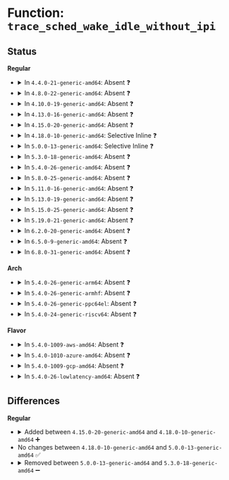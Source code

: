 # Function: <code>trace_sched_wake_idle_without_ipi</code>

## Status
<b>Regular</b>
<ul>
<li>
<details>
<summary>In <code>4.4.0-21-generic-amd64</code>: Absent ❓</summary>

```json
{
  "name": "trace_sched_wake_idle_without_ipi",
  "collision_type": "Unique Static",
  "inline_type": "Full",
  "funcs": [
    {
      "addr": 18446744071579542306,
      "name": "trace_sched_wake_idle_without_ipi",
      "external": false,
      "loc": "include/trace/events/sched.h:549",
      "file": "kernel/sched/core.c",
      "inline": "declared, inlined",
      "caller_inline": [
        "kernel/sched/core.c:resched_curr",
        "kernel/sched/core.c:wake_up_nohz_cpu",
        "kernel/sched/core.c:try_to_wake_up",
        "kernel/sched/core.c:wake_up_if_idle"
      ],
      "caller_func": []
    }
  ],
  "symbols": []
}
```
</details>
</li>
<li>
<details>
<summary>In <code>4.8.0-22-generic-amd64</code>: Absent ❓</summary>

```json
{
  "name": "trace_sched_wake_idle_without_ipi",
  "collision_type": "Unique Static",
  "inline_type": "Full",
  "funcs": [
    {
      "addr": 18446744071579560181,
      "name": "trace_sched_wake_idle_without_ipi",
      "external": false,
      "loc": "include/trace/events/sched.h:549",
      "file": "kernel/sched/core.c",
      "inline": "declared, inlined",
      "caller_inline": [
        "kernel/sched/core.c:try_to_wake_up",
        "kernel/sched/core.c:wake_up_if_idle",
        "kernel/sched/core.c:wake_up_nohz_cpu",
        "kernel/sched/core.c:resched_curr"
      ],
      "caller_func": []
    }
  ],
  "symbols": []
}
```
</details>
</li>
<li>
<details>
<summary>In <code>4.10.0-19-generic-amd64</code>: Absent ❓</summary>

```json
{
  "name": "trace_sched_wake_idle_without_ipi",
  "collision_type": "Unique Static",
  "inline_type": "Full",
  "funcs": [
    {
      "addr": 18446744071579585190,
      "name": "trace_sched_wake_idle_without_ipi",
      "external": false,
      "loc": "include/trace/events/sched.h:549",
      "file": "kernel/sched/core.c",
      "inline": "declared, inlined",
      "caller_inline": [
        "kernel/sched/core.c:try_to_wake_up",
        "kernel/sched/core.c:wake_up_if_idle",
        "kernel/sched/core.c:wake_up_nohz_cpu",
        "kernel/sched/core.c:resched_curr"
      ],
      "caller_func": []
    }
  ],
  "symbols": []
}
```
</details>
</li>
<li>
<details>
<summary>In <code>4.13.0-16-generic-amd64</code>: Absent ❓</summary>

```json
{
  "name": "trace_sched_wake_idle_without_ipi",
  "collision_type": "Unique Static",
  "inline_type": "Full",
  "funcs": [
    {
      "addr": 18446744071579569007,
      "name": "trace_sched_wake_idle_without_ipi",
      "external": false,
      "loc": "include/trace/events/sched.h:551",
      "file": "kernel/sched/core.c",
      "inline": "declared, inlined",
      "caller_inline": [
        "kernel/sched/core.c:try_to_wake_up",
        "kernel/sched/core.c:wake_up_if_idle",
        "kernel/sched/core.c:wake_up_nohz_cpu",
        "kernel/sched/core.c:resched_curr"
      ],
      "caller_func": []
    }
  ],
  "symbols": []
}
```
</details>
</li>
<li>
<details>
<summary>In <code>4.15.0-20-generic-amd64</code>: Absent ❓</summary>

```json
{
  "name": "trace_sched_wake_idle_without_ipi",
  "collision_type": "Unique Static",
  "inline_type": "Full",
  "funcs": [
    {
      "addr": 18446744071579598785,
      "name": "trace_sched_wake_idle_without_ipi",
      "external": false,
      "loc": "include/trace/events/sched.h:557",
      "file": "kernel/sched/core.c",
      "inline": "declared, inlined",
      "caller_inline": [
        "kernel/sched/core.c:try_to_wake_up",
        "kernel/sched/core.c:wake_up_if_idle",
        "kernel/sched/core.c:wake_up_nohz_cpu",
        "kernel/sched/core.c:resched_curr"
      ],
      "caller_func": []
    }
  ],
  "symbols": []
}
```
</details>
</li>
<li>
<details>
<summary>In <code>4.18.0-10-generic-amd64</code>: Selective Inline ❓</summary>

```c
void trace_sched_wake_idle_without_ipi(int cpu)
```

```json
{
  "name": "trace_sched_wake_idle_without_ipi",
  "collision_type": "Unique Static",
  "inline_type": "Selective",
  "funcs": [
    {
      "addr": 18446744071579632451,
      "name": "trace_sched_wake_idle_without_ipi",
      "external": false,
      "loc": "include/trace/events/sched.h:559",
      "file": "kernel/sched/core.c",
      "inline": "declared, inlined",
      "caller_inline": [
        "kernel/sched/core.c:wake_up_if_idle",
        "kernel/sched/core.c:wake_up_nohz_cpu",
        "kernel/sched/core.c:resched_curr"
      ],
      "caller_func": [
        "kernel/sched/core.c:try_to_wake_up"
      ]
    }
  ],
  "symbols": [
    {
      "addr": 18446744071579609648,
      "name": "trace_sched_wake_idle_without_ipi",
      "section": ".text",
      "bind": "STB_LOCAL",
      "size": 83
    }
  ]
}
```
</details>
</li>
<li>
<details>
<summary>In <code>5.0.0-13-generic-amd64</code>: Selective Inline ❓</summary>

```c
void trace_sched_wake_idle_without_ipi(int cpu)
```

```json
{
  "name": "trace_sched_wake_idle_without_ipi",
  "collision_type": "Unique Static",
  "inline_type": "Selective",
  "funcs": [
    {
      "addr": 18446744071579670195,
      "name": "trace_sched_wake_idle_without_ipi",
      "external": false,
      "loc": "include/trace/events/sched.h:574",
      "file": "kernel/sched/core.c",
      "inline": "declared, inlined",
      "caller_inline": [
        "kernel/sched/core.c:wake_up_if_idle",
        "kernel/sched/core.c:wake_up_if_idle",
        "kernel/sched/core.c:wake_up_nohz_cpu",
        "kernel/sched/core.c:wake_up_nohz_cpu",
        "kernel/sched/core.c:resched_curr",
        "kernel/sched/core.c:resched_curr"
      ],
      "caller_func": [
        "kernel/sched/core.c:try_to_wake_up"
      ]
    }
  ],
  "symbols": [
    {
      "addr": 18446744071579647328,
      "name": "trace_sched_wake_idle_without_ipi",
      "section": ".text",
      "bind": "STB_LOCAL",
      "size": 83
    }
  ]
}
```
</details>
</li>
<li>
<details>
<summary>In <code>5.3.0-18-generic-amd64</code>: Absent ❓</summary>

```json
{
  "name": "trace_sched_wake_idle_without_ipi",
  "collision_type": "Unique Static",
  "inline_type": "Full",
  "funcs": [
    {
      "addr": 18446744071579699708,
      "name": "trace_sched_wake_idle_without_ipi",
      "external": false,
      "loc": "include/trace/events/sched.h:581",
      "file": "kernel/sched/core.c",
      "inline": "declared, inlined",
      "caller_inline": [
        "kernel/sched/core.c:try_to_wake_up",
        "kernel/sched/core.c:try_to_wake_up",
        "kernel/sched/core.c:wake_up_if_idle",
        "kernel/sched/core.c:wake_up_if_idle",
        "kernel/sched/core.c:wake_up_nohz_cpu",
        "kernel/sched/core.c:wake_up_nohz_cpu",
        "kernel/sched/core.c:resched_curr",
        "kernel/sched/core.c:resched_curr"
      ],
      "caller_func": []
    }
  ],
  "symbols": []
}
```
</details>
</li>
<li>
<details>
<summary>In <code>5.4.0-26-generic-amd64</code>: Absent ❓</summary>

```json
{
  "name": "trace_sched_wake_idle_without_ipi",
  "collision_type": "Unique Static",
  "inline_type": "Full",
  "funcs": [
    {
      "addr": 18446744071579740587,
      "name": "trace_sched_wake_idle_without_ipi",
      "external": false,
      "loc": "include/trace/events/sched.h:581",
      "file": "kernel/sched/core.c",
      "inline": "declared, inlined",
      "caller_inline": [
        "kernel/sched/core.c:try_to_wake_up",
        "kernel/sched/core.c:try_to_wake_up",
        "kernel/sched/core.c:wake_up_if_idle",
        "kernel/sched/core.c:wake_up_if_idle",
        "kernel/sched/core.c:wake_up_nohz_cpu",
        "kernel/sched/core.c:wake_up_nohz_cpu",
        "kernel/sched/core.c:resched_curr",
        "kernel/sched/core.c:resched_curr"
      ],
      "caller_func": []
    }
  ],
  "symbols": []
}
```
</details>
</li>
<li>
<details>
<summary>In <code>5.8.0-25-generic-amd64</code>: Absent ❓</summary>

```json
{
  "name": "trace_sched_wake_idle_without_ipi",
  "collision_type": "Unique Static",
  "inline_type": "Full",
  "funcs": [
    {
      "addr": 18446744071579779073,
      "name": "trace_sched_wake_idle_without_ipi",
      "external": false,
      "loc": "include/trace/events/sched.h:586",
      "file": "kernel/sched/core.c",
      "inline": "declared, inlined",
      "caller_inline": [
        "kernel/sched/core.c:wake_up_if_idle",
        "kernel/sched/core.c:wake_up_if_idle",
        "kernel/sched/core.c:send_call_function_single_ipi",
        "kernel/sched/core.c:send_call_function_single_ipi",
        "kernel/sched/core.c:wake_up_nohz_cpu",
        "kernel/sched/core.c:wake_up_nohz_cpu",
        "kernel/sched/core.c:resched_curr",
        "kernel/sched/core.c:resched_curr"
      ],
      "caller_func": []
    }
  ],
  "symbols": []
}
```
</details>
</li>
<li>
<details>
<summary>In <code>5.11.0-16-generic-amd64</code>: Absent ❓</summary>

```json
{
  "name": "trace_sched_wake_idle_without_ipi",
  "collision_type": "Unique Static",
  "inline_type": "Full",
  "funcs": [
    {
      "addr": 18446744071579769405,
      "name": "trace_sched_wake_idle_without_ipi",
      "external": false,
      "loc": "include/trace/events/sched.h:670",
      "file": "kernel/sched/core.c",
      "inline": "declared, inlined",
      "caller_inline": [
        "kernel/sched/core.c:wake_up_if_idle",
        "kernel/sched/core.c:wake_up_if_idle",
        "kernel/sched/core.c:send_call_function_single_ipi",
        "kernel/sched/core.c:send_call_function_single_ipi",
        "kernel/sched/core.c:wake_up_nohz_cpu",
        "kernel/sched/core.c:wake_up_nohz_cpu",
        "kernel/sched/core.c:resched_curr",
        "kernel/sched/core.c:resched_curr"
      ],
      "caller_func": []
    }
  ],
  "symbols": []
}
```
</details>
</li>
<li>
<details>
<summary>In <code>5.13.0-19-generic-amd64</code>: Absent ❓</summary>

```json
{
  "name": "trace_sched_wake_idle_without_ipi",
  "collision_type": "Unique Static",
  "inline_type": "Full",
  "funcs": [
    {
      "addr": 18446744071579777101,
      "name": "trace_sched_wake_idle_without_ipi",
      "external": false,
      "loc": "include/trace/events/sched.h:670",
      "file": "kernel/sched/core.c",
      "inline": "declared, inlined",
      "caller_inline": [
        "kernel/sched/core.c:wake_up_if_idle",
        "kernel/sched/core.c:wake_up_if_idle",
        "kernel/sched/core.c:send_call_function_single_ipi",
        "kernel/sched/core.c:send_call_function_single_ipi",
        "kernel/sched/core.c:wake_up_nohz_cpu",
        "kernel/sched/core.c:wake_up_nohz_cpu",
        "kernel/sched/core.c:resched_curr",
        "kernel/sched/core.c:resched_curr"
      ],
      "caller_func": []
    }
  ],
  "symbols": []
}
```
</details>
</li>
<li>
<details>
<summary>In <code>5.15.0-25-generic-amd64</code>: Absent ❓</summary>

```json
{
  "name": "trace_sched_wake_idle_without_ipi",
  "collision_type": "Unique Static",
  "inline_type": "Full",
  "funcs": [
    {
      "addr": 18446744071579870245,
      "name": "trace_sched_wake_idle_without_ipi",
      "external": false,
      "loc": "include/trace/events/sched.h:668",
      "file": "kernel/sched/core.c",
      "inline": "declared, inlined",
      "caller_inline": [
        "kernel/sched/core.c:wake_up_if_idle",
        "kernel/sched/core.c:wake_up_if_idle",
        "kernel/sched/core.c:send_call_function_single_ipi",
        "kernel/sched/core.c:send_call_function_single_ipi",
        "kernel/sched/core.c:wake_up_nohz_cpu",
        "kernel/sched/core.c:wake_up_nohz_cpu",
        "kernel/sched/core.c:resched_curr",
        "kernel/sched/core.c:resched_curr"
      ],
      "caller_func": []
    }
  ],
  "symbols": []
}
```
</details>
</li>
<li>
<details>
<summary>In <code>5.19.0-21-generic-amd64</code>: Absent ❓</summary>

```json
{
  "name": "trace_sched_wake_idle_without_ipi",
  "collision_type": "Unique Static",
  "inline_type": "Full",
  "funcs": [
    {
      "addr": 18446744071579986084,
      "name": "trace_sched_wake_idle_without_ipi",
      "external": false,
      "loc": "include/trace/events/sched.h:671",
      "file": "kernel/sched/core.c",
      "inline": "declared, inlined",
      "caller_inline": [
        "kernel/sched/core.c:send_call_function_single_ipi",
        "kernel/sched/core.c:send_call_function_single_ipi",
        "kernel/sched/core.c:wake_up_nohz_cpu",
        "kernel/sched/core.c:wake_up_nohz_cpu",
        "kernel/sched/core.c:resched_curr",
        "kernel/sched/core.c:resched_curr"
      ],
      "caller_func": []
    }
  ],
  "symbols": []
}
```
</details>
</li>
<li>
<details>
<summary>In <code>6.2.0-20-generic-amd64</code>: Absent ❓</summary>

```json
{
  "name": "trace_sched_wake_idle_without_ipi",
  "collision_type": "Unique Static",
  "inline_type": "Full",
  "funcs": [
    {
      "addr": 18446744071580147092,
      "name": "trace_sched_wake_idle_without_ipi",
      "external": false,
      "loc": "include/trace/events/sched.h:671",
      "file": "kernel/sched/core.c",
      "inline": "declared, inlined",
      "caller_inline": [
        "kernel/sched/core.c:send_call_function_single_ipi",
        "kernel/sched/core.c:send_call_function_single_ipi",
        "kernel/sched/core.c:wake_up_nohz_cpu",
        "kernel/sched/core.c:wake_up_nohz_cpu",
        "kernel/sched/core.c:resched_curr",
        "kernel/sched/core.c:resched_curr"
      ],
      "caller_func": []
    }
  ],
  "symbols": []
}
```
</details>
</li>
<li>
<details>
<summary>In <code>6.5.0-9-generic-amd64</code>: Absent ❓</summary>

```json
{
  "name": "trace_sched_wake_idle_without_ipi",
  "collision_type": "Unique Static",
  "inline_type": "Full",
  "funcs": [
    {
      "addr": 18446744071580199108,
      "name": "trace_sched_wake_idle_without_ipi",
      "external": false,
      "loc": "include/trace/events/sched.h:671",
      "file": "kernel/sched/core.c",
      "inline": "declared, inlined",
      "caller_inline": [
        "kernel/sched/core.c:call_function_single_prep_ipi",
        "kernel/sched/core.c:wake_up_nohz_cpu",
        "kernel/sched/core.c:resched_curr"
      ],
      "caller_func": []
    }
  ],
  "symbols": []
}
```
</details>
</li>
<li>
<details>
<summary>In <code>6.8.0-31-generic-amd64</code>: Absent ❓</summary>

```json
{
  "name": "trace_sched_wake_idle_without_ipi",
  "collision_type": "Unique Static",
  "inline_type": "Full",
  "funcs": [
    {
      "addr": 18446744071580247092,
      "name": "trace_sched_wake_idle_without_ipi",
      "external": false,
      "loc": "include/trace/events/sched.h:720",
      "file": "kernel/sched/core.c",
      "inline": "declared, inlined",
      "caller_inline": [
        "kernel/sched/core.c:call_function_single_prep_ipi",
        "kernel/sched/core.c:wake_up_nohz_cpu",
        "kernel/sched/core.c:resched_curr"
      ],
      "caller_func": []
    }
  ],
  "symbols": []
}
```
</details>
</li>
</ul>
<b>Arch</b>
<ul>
<li>
<details>
<summary>In <code>5.4.0-26-generic-arm64</code>: Absent ❓</summary>

```json
{
  "name": "trace_sched_wake_idle_without_ipi",
  "collision_type": "Unique Static",
  "inline_type": "Full",
  "funcs": [
    {
      "addr": 0,
      "name": "trace_sched_wake_idle_without_ipi",
      "external": false,
      "loc": "include/trace/events/sched.h:581",
      "file": "kernel/sched/core.c",
      "inline": "declared, inlined",
      "caller_inline": [],
      "caller_func": []
    }
  ],
  "symbols": []
}
```
</details>
</li>
<li>
<details>
<summary>In <code>5.4.0-26-generic-armhf</code>: Absent ❓</summary>

```json
{
  "name": "trace_sched_wake_idle_without_ipi",
  "collision_type": "Unique Static",
  "inline_type": "Full",
  "funcs": [
    {
      "addr": 0,
      "name": "trace_sched_wake_idle_without_ipi",
      "external": false,
      "loc": "include/trace/events/sched.h:581",
      "file": "kernel/sched/core.c",
      "inline": "declared, inlined",
      "caller_inline": [],
      "caller_func": []
    }
  ],
  "symbols": []
}
```
</details>
</li>
<li>
<details>
<summary>In <code>5.4.0-26-generic-ppc64el</code>: Absent ❓</summary>

```json
{
  "name": "trace_sched_wake_idle_without_ipi",
  "collision_type": "Unique Static",
  "inline_type": "Full",
  "funcs": [
    {
      "addr": 13835058055283768700,
      "name": "trace_sched_wake_idle_without_ipi",
      "external": false,
      "loc": "include/trace/events/sched.h:581",
      "file": "kernel/sched/core.c",
      "inline": "declared, inlined",
      "caller_inline": [
        "kernel/sched/core.c:try_to_wake_up",
        "kernel/sched/core.c:try_to_wake_up",
        "kernel/sched/core.c:wake_up_if_idle",
        "kernel/sched/core.c:wake_up_if_idle",
        "kernel/sched/core.c:wake_up_nohz_cpu",
        "kernel/sched/core.c:wake_up_nohz_cpu",
        "kernel/sched/core.c:resched_curr",
        "kernel/sched/core.c:resched_curr"
      ],
      "caller_func": []
    }
  ],
  "symbols": []
}
```
</details>
</li>
<li>
<details>
<summary>In <code>5.4.0-24-generic-riscv64</code>: Absent ❓</summary>

```json
{
  "name": "trace_sched_wake_idle_without_ipi",
  "collision_type": "Unique Static",
  "inline_type": "Full",
  "funcs": [
    {
      "addr": 0,
      "name": "trace_sched_wake_idle_without_ipi",
      "external": false,
      "loc": "include/trace/events/sched.h:581",
      "file": "kernel/sched/core.c",
      "inline": "declared, inlined",
      "caller_inline": [],
      "caller_func": []
    }
  ],
  "symbols": []
}
```
</details>
</li>
</ul>
<b>Flavor</b>
<ul>
<li>
<details>
<summary>In <code>5.4.0-1009-aws-amd64</code>: Absent ❓</summary>

```json
{
  "name": "trace_sched_wake_idle_without_ipi",
  "collision_type": "Unique Static",
  "inline_type": "Full",
  "funcs": [
    {
      "addr": 18446744071579717211,
      "name": "trace_sched_wake_idle_without_ipi",
      "external": false,
      "loc": "include/trace/events/sched.h:581",
      "file": "kernel/sched/core.c",
      "inline": "declared, inlined",
      "caller_inline": [
        "kernel/sched/core.c:try_to_wake_up",
        "kernel/sched/core.c:try_to_wake_up",
        "kernel/sched/core.c:wake_up_if_idle",
        "kernel/sched/core.c:wake_up_if_idle",
        "kernel/sched/core.c:wake_up_nohz_cpu",
        "kernel/sched/core.c:wake_up_nohz_cpu",
        "kernel/sched/core.c:resched_curr",
        "kernel/sched/core.c:resched_curr"
      ],
      "caller_func": []
    }
  ],
  "symbols": []
}
```
</details>
</li>
<li>
<details>
<summary>In <code>5.4.0-1010-azure-amd64</code>: Absent ❓</summary>

```json
{
  "name": "trace_sched_wake_idle_without_ipi",
  "collision_type": "Unique Static",
  "inline_type": "Full",
  "funcs": [
    {
      "addr": 18446744071579645100,
      "name": "trace_sched_wake_idle_without_ipi",
      "external": false,
      "loc": "include/trace/events/sched.h:581",
      "file": "kernel/sched/core.c",
      "inline": "declared, inlined",
      "caller_inline": [
        "kernel/sched/core.c:try_to_wake_up",
        "kernel/sched/core.c:try_to_wake_up",
        "kernel/sched/core.c:wake_up_if_idle",
        "kernel/sched/core.c:wake_up_if_idle",
        "kernel/sched/core.c:wake_up_nohz_cpu",
        "kernel/sched/core.c:wake_up_nohz_cpu",
        "kernel/sched/core.c:resched_curr",
        "kernel/sched/core.c:resched_curr"
      ],
      "caller_func": []
    }
  ],
  "symbols": []
}
```
</details>
</li>
<li>
<details>
<summary>In <code>5.4.0-1009-gcp-amd64</code>: Absent ❓</summary>

```json
{
  "name": "trace_sched_wake_idle_without_ipi",
  "collision_type": "Unique Static",
  "inline_type": "Full",
  "funcs": [
    {
      "addr": 18446744071579704476,
      "name": "trace_sched_wake_idle_without_ipi",
      "external": false,
      "loc": "include/trace/events/sched.h:581",
      "file": "kernel/sched/core.c",
      "inline": "declared, inlined",
      "caller_inline": [
        "kernel/sched/core.c:try_to_wake_up",
        "kernel/sched/core.c:try_to_wake_up",
        "kernel/sched/core.c:wake_up_if_idle",
        "kernel/sched/core.c:wake_up_if_idle",
        "kernel/sched/core.c:wake_up_nohz_cpu",
        "kernel/sched/core.c:wake_up_nohz_cpu",
        "kernel/sched/core.c:resched_curr",
        "kernel/sched/core.c:resched_curr"
      ],
      "caller_func": []
    }
  ],
  "symbols": []
}
```
</details>
</li>
<li>
<details>
<summary>In <code>5.4.0-26-lowlatency-amd64</code>: Absent ❓</summary>

```json
{
  "name": "trace_sched_wake_idle_without_ipi",
  "collision_type": "Unique Static",
  "inline_type": "Full",
  "funcs": [
    {
      "addr": 18446744071579748033,
      "name": "trace_sched_wake_idle_without_ipi",
      "external": false,
      "loc": "include/trace/events/sched.h:581",
      "file": "kernel/sched/core.c",
      "inline": "declared, inlined",
      "caller_inline": [
        "kernel/sched/core.c:try_to_wake_up",
        "kernel/sched/core.c:try_to_wake_up",
        "kernel/sched/core.c:wake_up_if_idle",
        "kernel/sched/core.c:wake_up_if_idle",
        "kernel/sched/core.c:wake_up_nohz_cpu",
        "kernel/sched/core.c:wake_up_nohz_cpu",
        "kernel/sched/core.c:resched_curr",
        "kernel/sched/core.c:resched_curr"
      ],
      "caller_func": []
    }
  ],
  "symbols": []
}
```
</details>
</li>
</ul>

## Differences
<b>Regular</b>
<ul>
<li>
<details>
<summary>Added between <code>4.15.0-20-generic-amd64</code> and <code>4.18.0-10-generic-amd64</code> ➕</summary>

```c
void trace_sched_wake_idle_without_ipi(int cpu)
```
</details>
</li>
<li>
No changes between <code>4.18.0-10-generic-amd64</code> and <code>5.0.0-13-generic-amd64</code> ✅
</li>
<li>
<details>
<summary>Removed between <code>5.0.0-13-generic-amd64</code> and <code>5.3.0-18-generic-amd64</code> ➖</summary>

```c
void trace_sched_wake_idle_without_ipi(int cpu)
```
</details>
</li>
</ul>
